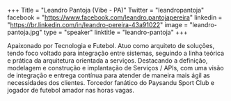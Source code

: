 +++
Title = "Leandro Pantoja (Vibe - PA)"
Twitter = "leandropantoja"
facebook = "https://www.facebook.com/leandro.pantojapereira"
linkedin = "https://br.linkedin.com/in/leandro-pereira-43a91022"
image = "leandro-pantoja.jpg"
type = "speaker"
linktitle = "leandro-pantoja"
+++

Apaixonado por Tecnologia e Futebol.
Atuo como arquiteto de soluções, tendo foco voltado para integração entre sistemas, seguindo a linha teórica e prática da arquitetura orientada a serviços. Destacando a definição, modelagem e construção e implantação de Serviços / APIs, com uma visão de integração e entrega contínua para atender de maneira mais ágil as necessidades dos clientes. Torcedor fanático do Paysandu Sport Club e jogador de futebol amador nas horas vagas.
